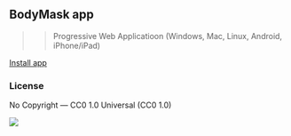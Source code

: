 BodyMask app
------------

>> Progressive Web Applicatioon (Windows, Mac, Linux, Android, iPhone/iPad)

[Install app](https://bodymask.github.io/app/)

### License

No Copyright — CC0 1.0 Universal (CC0 1.0)

<a href="https://creativecommons.org/publicdomain/zero/1.0/">
    <img src="https://creativecommons.org/images/deed/FreeCulturalWorks_seal_x2.jpg">
</a>